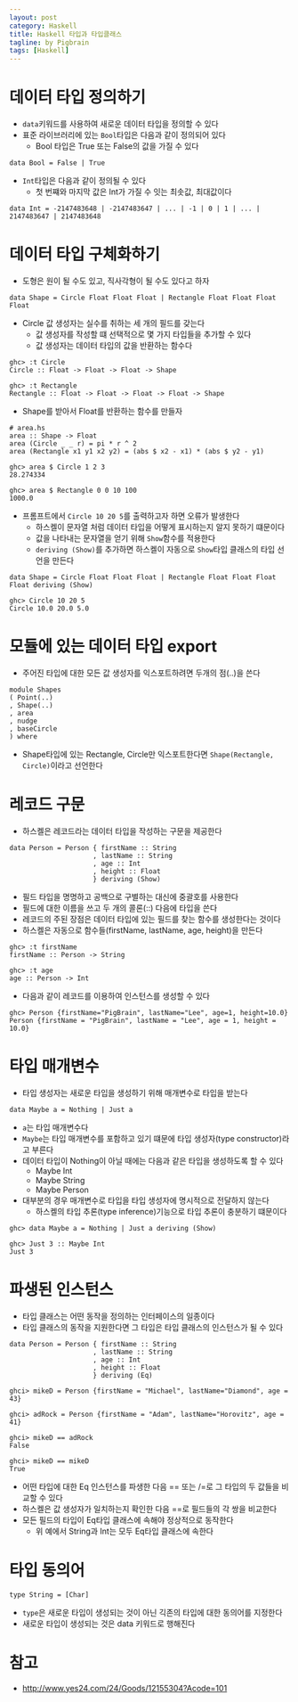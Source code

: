 ```yaml
---
layout: post
category: Haskell
title: Haskell 타입과 타입클래스  
tagline: by Pigbrain
tags: [Haskell]
---
```


<!--more-->


# 데이터 타입 정의하기    
* `data`키워드를 사용하여 새로운 데이터 타입을 정의할 수 있다   
* 표준 라이브러리에 있는 `Bool`타입은 다음과 같이 정의되어 있다   
	* Bool 타입은 True 또는 False의 값을 가질 수 있다    
  
```  
data Bool = False | True  
```   
  
* `Int`타입은 다음과 같이 정의될 수 있다  
	* 첫 번쨰와 마지막 값은 Int가 가질 수 잇는 최솟값, 최대값이다   
  
```  
data Int = -2147483648 | -2147483647 | ... | -1 | 0 | 1 | ... | 2147483647 | 2147483648 
```    
  
# 데이터 타입 구체화하기  
* 도형은 원이 될 수도 있고, 직사각형이 될 수도 있다고 하자  
  
```
data Shape = Circle Float Float Float | Rectangle Float Float Float Float  
```  
* Circle 값 생성자는 실수를 취하는 세 개의 필드를 갖는다  
	* 값 생성자를 작성할 떄 선택적으로 몇 가지 타입들을 추가할 수 있다  
	* 값 생성자는 데이터 타입의 값을 반환하는 함수다   
   
```
ghc> :t Circle
Circle :: Float -> Float -> Float -> Shape

ghc> :t Rectangle
Rectangle :: Float -> Float -> Float -> Float -> Shape
```  
  
* Shape를 받아서 Float를 반환하는 함수를 만들자  
  
```
# area.hs  
area :: Shape -> Float
area (Circle _ _ r) = pi * r ^ 2
area (Rectangle x1 y1 x2 y2) = (abs $ x2 - x1) * (abs $ y2 - y1)  
   
ghc> area $ Circle 1 2 3
28.274334

ghc> area $ Rectangle 0 0 10 100
1000.0
```  
  
* 프롬프트에서 `Circle 10 20 5`를 출력하고자 하면 오류가 발생한다  
	* 하스켈이 문자열 처럼 데이터 타입을 어떻게 표시하는지 알지 못하기 떄문이다  
	* 값을 나타내는 문자열을 얻기 위해  `Show`함수를 적용한다    
	* `deriving (Show)`를 추가하면 하스켈이 자동으로 `Show`타입 클래스의 타입 선언을 만든다  
  
```  
data Shape = Circle Float Float Float | Rectangle Float Float Float Float deriving (Show)

ghc> Circle 10 20 5
Circle 10.0 20.0 5.0
```
  
# 모듈에 있는 데이터 타입 export  
* 주어진 타입에 대한 모든 값 생성자를 익스포트하려면 두개의 점(..)을 쓴다  
  
``` 
module Shapes
( Point(..)
, Shape(..)
, area
, nudge
, baseCircle
) where
```    
  
* Shape타입에 있는 Rectangle, Circle만 익스포트한다면 `Shape(Rectangle, Circle)`이라고 선언한다  
  
# 레코드 구문  
* 하스켈은 레코드라는 데이터 타입을 작성하는 구문을 제공한다  
  
```
data Person = Person { firstName :: String
                     , lastName :: String
                     , age :: Int
                     , height :: Float
                     } deriving (Show)
```   
  
* 필드 타입을 명명하고 공백으로 구별하는 대신에 중괄호를 사용한다    
* 필드에 대한 이름을 쓰고 두 개의 콜론(::) 다음에 타입을 쓴다    
* 레코드의 주된 장점은 데이터 타입에 있는 필드를 찾는 함수를 생성한다는 것이다  
* 하스켈은 자동으로 함수들(firstName, lastName, age, height)을 만든다  
    
```
ghc> :t firstName
firstName :: Person -> String

ghc> :t age
age :: Person -> Int
```

* 다음과 같이 레코드를 이용하여 인스턴스를 생성할 수 있다  
  
```
ghc> Person {firstName="PigBrain", lastName="Lee", age=1, height=10.0}
Person {firstName = "PigBrain", lastName = "Lee", age = 1, height = 10.0}
```  
  
# 타입 매개변수  
* 타입 생성자는 새로운 타입을 생성하기 위해 매개변수로 타입을 받는다  
  
```
data Maybe a = Nothing | Just a
```  
  
* `a`는  타입 매개변수다  
* `Maybe`는  타입 매개변수를 포함하고 있기 떄문에 타입 생성자(type constructor)라고 부른다  
* 데이터 타입이 Nothing이 아닐 때에는 다음과 같은 타입을 생성하도록 할 수 있다  
	* Maybe Int  
	* Maybe String  
	* Maybe Person  
* 대부분의 경우 매개변수로 타입을 타입 생성자에 명시적으로 전달하지 않는다  
	* 하스켈의 타입 추론(type inference)기능으로 타입 추론이 충분하기 떄문이다  

```
ghc> data Maybe a = Nothing | Just a deriving (Show)

ghc> Just 3 :: Maybe Int
Just 3
```  
  
# 파생된 인스턴스  
* 타입 클래스는 어떤 동작을 정의하는 인터페이스의 일종이다    
* 타입 클래스의 동작을 지원한다면 그 타입은 타입 클래스의 인스턴스가 될 수 있다    
  
```
data Person = Person { firstName :: String
                     , lastName :: String
                     , age :: Int
                     , height :: Float
                     } deriving (Eq)

ghci> mikeD = Person {firstName = "Michael", lastName="Diamond", age = 43}

ghci> adRock = Person {firstName = "Adam", lastName="Horovitz", age = 41}

ghci> mikeD == adRock
False

ghci> mikeD == mikeD
True
```   
  
* 어떤 타입에 대한 Eq 인스턴스를 파생한 다음 == 또는 /=로 그 타입의 두 값들을 비교할 수 있다  
* 하스켈은 값 생성자가 일치하는지 확인한 다음 ==로 필드들의 각 쌍을 비교한다  
* 모든 필드의 타입이 Eq타입 클래스에 속해야 정상적으로 동작한다  
	* 위 예에서 String과 Int는 모두 Eq타입 클래스에 속한다     
  
  	   
# 타입 동의어   
  
 ```
 type String = [Char]  
 ```  
   
  * `type`은 새로운 타입이 생성되는 것이 아닌 긱존의 타입에 대한 동의어를 지정한다  
  * 새로운 타입이 생성되는 것은 data 키워드로 행해진다  
  
  
       
    
# 참고 
* http://www.yes24.com/24/Goods/12155304?Acode=101  